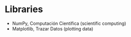 # Libraries

- NumPy, Computación Científica (scientific computing)
- Matplotlib, Trazar Datos (plotting data)

